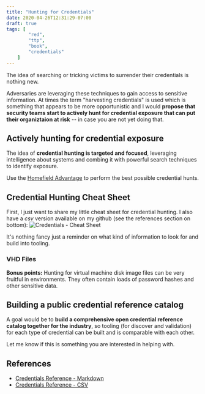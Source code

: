 ```yaml
---
title: "Hunting for Credentials"
date: 2020-04-26T12:31:29-07:00
draft: true
tags: [
        "red",
        "ttp",
        "book",
        "credentials"
    ]
---
```


The idea of searching or tricking victims to surrender their credentials is nothing new. 

Adversaries are leveraging these techniques to gain access to sensitive information. At times the term "harvesting credentials" is used which is something that appears to be more opportunistic and I would **propose that security teams start to actively hunt for credential exposure that can put their organiztaion at risk** -- in case you are not yet doing that.

## Actively hunting for credential exposure

The idea of **credential hunting is targeted and focused**, leveraging intelligence about systems and combing it with powerful search techniques to identify exposure. 

Use the [Homefield Advantage](https://wunderwuzzi23.github.io/blog/posts/homefield-advantage/) to perform the best possible credential hunts. 


## Credential Hunting Cheat Sheet

First, I just want to share my little cheat sheet for credential hunting. I also have a *csv* version available on my github (see the references section on bottom): 
![Credentials - Cheat Sheet](/blog/images/2020/hunting-for-credentials-cheat-sheet.png)

It's nothing fancy just a reminder on what kind of information to look for and build into tooling. 

### VHD Files

**Bonus points:** Hunting for virtual machine disk image files can be very fruitful in environments. They often contain loads of password hashes and other sensitive data. 

## Building a public credential reference catalog

A goal would be to **build a comprehensive open credential reference catalog together for the industry**, so tooling (for discover and validation) for each type of credential can be built and is comparable with each other. 

Let me know if this is something you are interested in helping with.


## References
* [Credentials Reference - Markdown](https://github.com/wunderwuzzi23/scratch/blob/master/creds.md)
* [Credentials Reference - CSV](https://github.com/wunderwuzzi23/scratch/blob/master/creds.csv)
